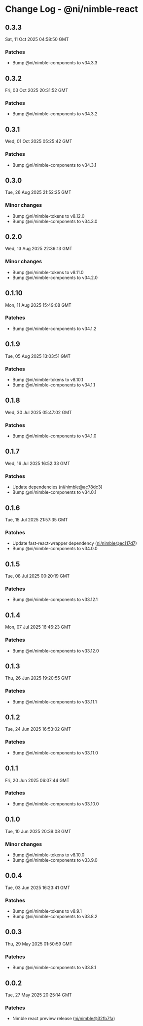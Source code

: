 # Change Log - @ni/nimble-react

<!-- This log was last generated on Sat, 11 Oct 2025 04:58:50 GMT and should not be manually modified. -->

<!-- Start content -->

## 0.3.3

Sat, 11 Oct 2025 04:58:50 GMT

### Patches

- Bump @ni/nimble-components to v34.3.3

## 0.3.2

Fri, 03 Oct 2025 20:31:52 GMT

### Patches

- Bump @ni/nimble-components to v34.3.2

## 0.3.1

Wed, 01 Oct 2025 05:25:42 GMT

### Patches

- Bump @ni/nimble-components to v34.3.1

## 0.3.0

Tue, 26 Aug 2025 21:52:25 GMT

### Minor changes

- Bump @ni/nimble-tokens to v8.12.0
- Bump @ni/nimble-components to v34.3.0

## 0.2.0

Wed, 13 Aug 2025 22:39:13 GMT

### Minor changes

- Bump @ni/nimble-tokens to v8.11.0
- Bump @ni/nimble-components to v34.2.0

## 0.1.10

Mon, 11 Aug 2025 15:49:08 GMT

### Patches

- Bump @ni/nimble-components to v34.1.2

## 0.1.9

Tue, 05 Aug 2025 13:03:51 GMT

### Patches

- Bump @ni/nimble-tokens to v8.10.1
- Bump @ni/nimble-components to v34.1.1

## 0.1.8

Wed, 30 Jul 2025 05:47:02 GMT

### Patches

- Bump @ni/nimble-components to v34.1.0

## 0.1.7

Wed, 16 Jul 2025 16:52:33 GMT

### Patches

- Update dependencies ([ni/nimble@ac78dc3](https://github.com/ni/nimble/commit/ac78dc389e0dd7e042a654d184ff65f210316296))
- Bump @ni/nimble-components to v34.0.1

## 0.1.6

Tue, 15 Jul 2025 21:57:35 GMT

### Patches

- Update fast-react-wrapper dependency ([ni/nimble@ec117d7](https://github.com/ni/nimble/commit/ec117d73aa9a132fcf019723557634b9f22ebbdf))
- Bump @ni/nimble-components to v34.0.0

## 0.1.5

Tue, 08 Jul 2025 00:20:19 GMT

### Patches

- Bump @ni/nimble-components to v33.12.1

## 0.1.4

Mon, 07 Jul 2025 16:46:23 GMT

### Patches

- Bump @ni/nimble-components to v33.12.0

## 0.1.3

Thu, 26 Jun 2025 19:20:55 GMT

### Patches

- Bump @ni/nimble-components to v33.11.1

## 0.1.2

Tue, 24 Jun 2025 16:53:02 GMT

### Patches

- Bump @ni/nimble-components to v33.11.0

## 0.1.1

Fri, 20 Jun 2025 06:07:44 GMT

### Patches

- Bump @ni/nimble-components to v33.10.0

## 0.1.0

Tue, 10 Jun 2025 20:39:08 GMT

### Minor changes

- Bump @ni/nimble-tokens to v8.10.0
- Bump @ni/nimble-components to v33.9.0

## 0.0.4

Tue, 03 Jun 2025 16:23:41 GMT

### Patches

- Bump @ni/nimble-tokens to v8.9.1
- Bump @ni/nimble-components to v33.8.2

## 0.0.3

Thu, 29 May 2025 01:50:59 GMT

### Patches

- Bump @ni/nimble-components to v33.8.1

## 0.0.2

Tue, 27 May 2025 20:25:14 GMT

### Patches

- Nimble react preview release ([ni/nimble@32fb7fa](https://github.com/ni/nimble/commit/32fb7facb3daf1d092a47119110504f7206a92eb))
